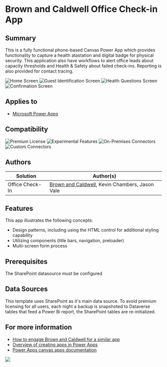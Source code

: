 # Brown and Caldwell Office Check-in App

## Summary

This is a fully functional phone-based Canvas Power App which provides functionality to capture a health atastation and digital badge for physical security.  This application also have workflows to alert office leads about capacity thresholds and Health & Safety about failed check-ins.  Reporting is also provided for contact tracing.


![Home Screen](assets/OfficeCheckIn_01_HomeScreen.png)
![Guest Identification Screen](assets/OfficeCheckIn_02_GuestIdentification.png)
![Health Questions Screen](assets/OfficeCheckIn_03_HealthScreen.png)
![Confirmation Screen](assets/OfficeCheckIn_04_ConfirmationScreen.png)

## Applies to

* [Microsoft Power Apps](https://docs.microsoft.com/powerapps/)

## Compatibility


![Premium License](https://img.shields.io/badge/Premium%20License-Not%20Required-green.svg "Premium Power Apps license not required")
![Experimental Features](https://img.shields.io/badge/Experimental%20Features-No-green.svg "Does not rely on experimental features")
![On-Premises Connectors](https://img.shields.io/badge/On--Premises%20Connectors-No-green.svg "Does not use on-premise connectors")
![Custom Connectors](https://img.shields.io/badge/Custom%20Connectors-Not%20Required-green.svg "Does not use custom connectors")

## Authors

Solution|Author(s)
--------|---------
Office Check-In | [Brown and Caldwell](https://BrownandCaldwell.com), Kevin Chambers, Jason Vale


## Features

This app illustrates the following concepts:

* Design patterns, including using the HTML control for additional styling capability
* Utilizing components (title bars, navigation, preloader)
* Multi-screen form process

## Prerequisites

The SharePoint datasource must be configured

## Data Sources

This template uses SharePoint as it's main data source. To avoid premium licensing for all users, each night a backup is snapshoted to Dataverse tables that feed a Power Bi report, the SharePoint tables are re-initialized.


## For more information

- [How to engage Brown and Caldwell for a similar app](https://www.brownandcaldwell.com)
- [Overview of creating apps in Power Apps](https://docs.microsoft.com/powerapps/maker/)
- [Power Apps canvas apps documentation](https://docs.microsoft.com/en-us/powerapps/maker/canvas-apps/)


<img src="https://telemetry.sharepointpnp.com/powerapps-samples/samples/DeskReservation" />
